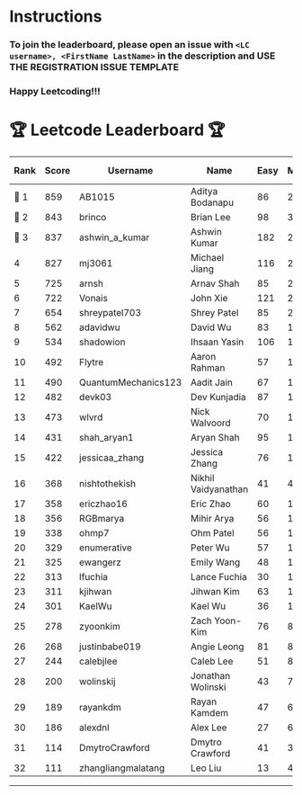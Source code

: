 # Instructions
### To join the leaderboard, please open an issue with `<LC username>, <FirstName LastName>` in the description and USE THE REGISTRATION ISSUE TEMPLATE
### Happy Leetcoding!!!


# 🏆 Leetcode Leaderboard 🏆

| Rank | Score | Username       | Name | Easy | Medium | Hard | Problems Solved |
|------|----------------|-----------------|-------------------|--------------|--------------|--------------|--------------|
| 🥇 1 | 859 | AB1015 | Aditya Bodanapu | 86 | 277 | 73 | 436 |
| 🥈 2 | 843 | brinco | Brian Lee | 98 | 305 | 45 | 448 |
| 🥉 3 | 837 | ashwin_a_kumar | Ashwin Kumar | 182 | 293 | 23 | 498 |
| 4 | 827 | mj3061 | Michael Jiang | 116 | 285 | 47 | 448 |
| 5 | 725 | arnsh | Arnav Shah | 85 | 236 | 56 | 377 |
| 6 | 722 | Vonais | John Xie | 121 | 248 | 35 | 404 |
| 7 | 654 | shreypatel703 | Shrey Patel | 85 | 241 | 29 | 355 |
| 8 | 562 | adavidwu | David Wu | 83 | 178 | 41 | 302 |
| 9 | 534 | shadowion | Ihsaan Yasin | 106 | 178 | 24 | 308 |
| 10 | 492 | Flytre | Aaron Rahman | 57 | 156 | 41 | 254 |
| 11 | 490 | QuantumMechanics123 | Aadit Jain | 67 | 180 | 21 | 268 |
| 12 | 482 | devk03 | Dev Kunjadia | 87 | 181 | 11 | 279 |
| 13 | 473 | wlvrd | Nick Walvoord | 70 | 173 | 19 | 262 |
| 14 | 431 | shah_aryan1 | Aryan Shah | 95 | 135 | 22 | 252 |
| 15 | 422 | jessicaa_zhang | Jessica Zhang | 76 | 146 | 18 | 240 |
| 16 | 368 | nishtothekish | Nikhil Vaidyanathan | 41 | 42 | 81 | 164 |
| 17 | 358 | ericzhao16 | Eric Zhao | 60 | 134 | 10 | 204 |
| 18 | 356 | RGBmarya | Mihir Arya | 56 | 117 | 22 | 195 |
| 19 | 338 | ohmp7 | Ohm Patel | 56 | 123 | 12 | 191 |
| 20 | 329 | enumerative | Peter Wu | 57 | 115 | 14 | 186 |
| 21 | 325 | ewangerz | Emily Wang | 48 | 110 | 19 | 177 |
| 22 | 313 | lfuchia | Lance Fuchia | 30 | 131 | 7 | 168 |
| 23 | 311 | kjihwan | Jihwan Kim | 63 | 103 | 14 | 180 |
| 24 | 301 | KaelWu | Kael Wu | 36 | 101 | 21 | 158 |
| 25 | 278 | zyoonkim | Zach Yoon-Kim | 76 | 83 | 12 | 171 |
| 26 | 268 | justinbabe019 | Angie Leong | 81 | 86 | 5 | 172 |
| 27 | 244 | calebjlee | Caleb Lee | 51 | 83 | 9 | 143 |
| 28 | 200 | wolinskij | Jonathan Wolinski | 43 | 74 | 3 | 120 |
| 29 | 189 | rayankdm | Rayan Kamdem | 47 | 68 | 2 | 117 |
| 30 | 186 | alexdnl | Alex Lee | 27 | 69 | 7 | 103 |
| 31 | 114 | DmytroCrawford | Dmytro Crawford | 41 | 35 | 1 | 77 |
| 32 | 111 | zhangliangmalatang | Leo Liu | 13 | 43 | 4 | 60 |
---